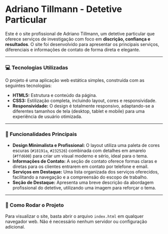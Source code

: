 # Adriano Tillmann - Detetive Particular

Este é o site profissional de Adriano Tillmann, um detetive particular que oferece serviços de investigação com foco em **discrição, confiança e resultados**. O site foi desenvolvido para apresentar os principais serviços, diferenciais e informações de contato de forma direta e elegante.

---

### 💻 Tecnologias Utilizadas

O projeto é uma aplicação web estática simples, construída com as seguintes tecnologias:

* **HTML5:** Estrutura e conteúdo da página.
* **CSS3:** Estilização completa, incluindo layout, cores e responsividade.
* **Responsividade:** O design é totalmente responsivo, adaptando-se a diferentes tamanhos de tela (desktop, tablet e mobile) para uma experiência de usuário otimizada.

---

### 🌟 Funcionalidades Principais

* **Design Minimalista e Profissional:** O layout utiliza uma paleta de cores escuras (`#18191a`, `#232526`) combinada com detalhes em amarelo (`#ffd600`) para criar um visual moderno e sério, ideal para o tema.
* **Informações de Contato:** A seção de contato oferece formas claras e diretas para os clientes entrarem em contato por telefone e email.
* **Serviços em Destaque:** Uma lista organizada dos serviços oferecidos, facilitando a navegação e a compreensão do escopo de trabalho.
* **Seção de Destaque:** Apresenta uma breve descrição da abordagem profissional do detetive, utilizando uma imagem para reforçar o tema.

---

### 🚀 Como Rodar o Projeto

Para visualizar o site, basta abrir o arquivo `index.html` em qualquer navegador web. Não é necessário nenhum servidor ou configuração adicional.
